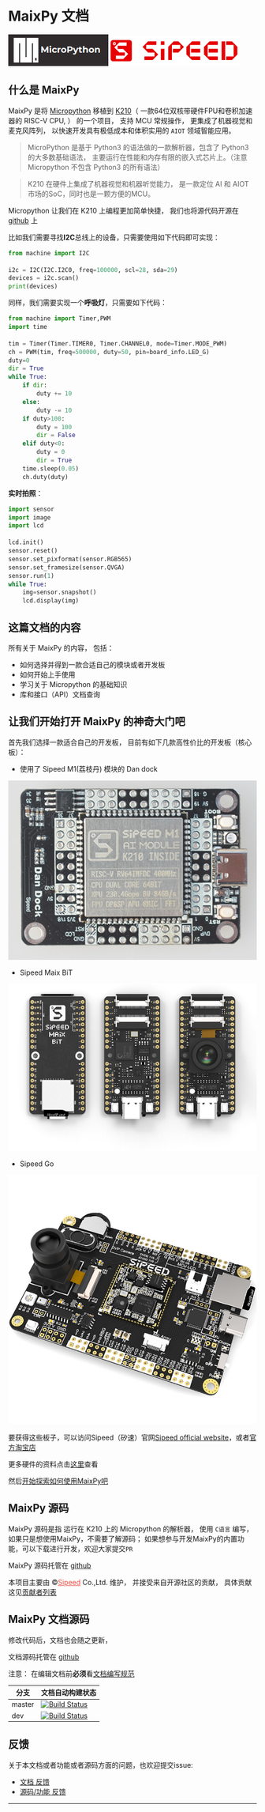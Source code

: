 MaixPy 文档
======

<div class="title_pic">
    <img src="../assets/micropython.png"><img src="../assets/icon_sipeed2.png"  height="60">
</div>




## 什么是 MaixPy

MaixPy 是将 [Micropython](http://micropython.org/) 移植到 [K210](https://kendryte.com/)（ 一款64位双核带硬件FPU和卷积加速器的 RISC-V CPU,  ） 的一个项目， 支持 MCU 常规操作， 更集成了机器视觉和麦克风阵列， 以快速开发具有极低成本和体积实用的 `AIOT` 领域智能应用。

> MicroPython 是基于 Python3 的语法做的一款解析器，包含了 Python3 的大多数基础语法， 主要运行在性能和内存有限的嵌入式芯片上。（注意 Micropython 不包含 Python3 的所有语法）

> K210 在硬件上集成了机器视觉和机器听觉能力， 是一款定位 AI 和 AIOT 市场的SoC，同时也是一颗方便的MCU。 


Micropython 让我们在 K210 上编程更加简单快捷， 我们也将源代码开源在 [github](https://github.com/sipeed/MaixPy) 上

比如我们需要寻找**I2C**总线上的设备，只需要使用如下代码即可实现：

```python
from machine import I2C

i2c = I2C(I2C.I2C0, freq=100000, scl=28, sda=29)
devices = i2c.scan()
print(devices)
```

同样，我们需要实现一个**呼吸灯**，只需要如下代码：

```python
from machine import Timer,PWM
import time

tim = Timer(Timer.TIMER0, Timer.CHANNEL0, mode=Timer.MODE_PWM)
ch = PWM(tim, freq=500000, duty=50, pin=board_info.LED_G)
duty=0
dir = True
while True:
    if dir:
        duty += 10
    else:
        duty -= 10
    if duty>100:
        duty = 100
        dir = False
    elif duty<0:
        duty = 0
        dir = True
    time.sleep(0.05)
    ch.duty(duty)
```

**实时拍照**：

```python
import sensor
import image
import lcd

lcd.init()
sensor.reset()
sensor.set_pixformat(sensor.RGB565)
sensor.set_framesize(sensor.QVGA)
sensor.run(1)
while True:
    img=sensor.snapshot()
    lcd.display(img)
```

## 这篇文档的内容

所有关于 MaixPy 的内容， 包括：
* 如何选择并得到一款合适自己的模块或者开发板
* 如何开始上手使用
* 学习关于 Micropython 的基础知识
* 库和接口（API）文档查询

## 让我们开始打开 MaixPy 的神奇大门吧

首先我们选择一款适合自己的开发板， 目前有如下几款高性价比的开发板（核心板）：

* 使用了 Sipeed M1(荔枝丹) 模块的 Dan dock

![Dan dock](../assets/Dan_Dock.png)

* Sipeed Maix BiT

![BiT](../assets/BiT.png)

* Sipeed Go

![Go](../assets/Go.jpg)


要获得这些板子，可以访问Sipeed（矽速）官网[Sipeed official website](https://sipeed.com/)，或者[官方淘宝店](https://shop152705481.taobao.com/)

更多硬件的资料点击[这里](en/hardware/hardware.md)查看

然后[开始探索如何使用MaixPy吧](en/get_started.md)

## MaixPy 源码

MaixPy 源码是指 运行在 K210 上的 Micropython 的解析器， 使用 `C语言` 编写，如果只是想使用MaixPy，不需要了解源码；
如果想参与开发MaixPy的内置功能，可以下载进行开发，欢迎大家提交`PR`

MaixPy 源码托管在 [github](https://github.com/sipeed/MaixPy)

本项目主要由 &copy;<a href="https://www.sipeed.com" style="color: #f14c42">Sipeed</a> Co.,Ltd. 维护， 并接受来自开源社区的贡献， 具体贡献这见[贡献者列表](https://github.com/sipeed/MaixPy/graphs/contributors)

## MaixPy 文档源码

修改代码后，文档也会随之更新，

文档源码托管在 [github](https://github.com/sipeed/MaixPy_DOC)

注意： 在编辑文档前**必须**看[文档编写规范](contribute/doc_convention.md) 

|   分支     |   文档自动构建状态  |
| --------- | --------------- |
| master |[![Build Status](https://travis-ci.org/sipeed/MaixPy_DOC.svg?branch=master)](https://travis-ci.org/sipeed/MaixPy_DOC) |
| dev    |[![Build Status](https://travis-ci.org/sipeed/MaixPy_DOC.svg?branch=dev)](https://travis-ci.org/sipeed/MaixPy_DOC)    |




## 反馈

关于本文档或者功能或者源码方面的问题，也欢迎提交issue:

* [文档 反馈](https://github.com/sipeed/MaixPy_DOC/issues)
* [源码/功能 反馈](https://github.com/sipeed/MaixPy/issues)

------------




